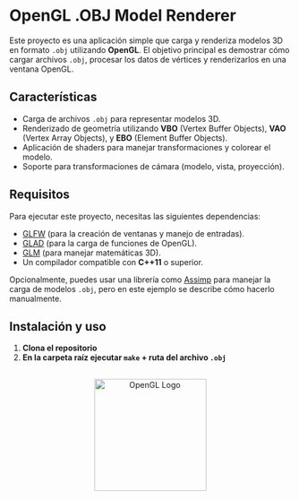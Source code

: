# OpenGL .OBJ Model Renderer

Este proyecto es una aplicación simple que carga y renderiza modelos 3D en formato `.obj` utilizando **OpenGL**. El objetivo principal es demostrar cómo cargar archivos `.obj`, procesar los datos de vértices y renderizarlos en una ventana OpenGL.

## Características

- Carga de archivos `.obj` para representar modelos 3D.
- Renderizado de geometría utilizando **VBO** (Vertex Buffer Objects), **VAO** (Vertex Array Objects), y **EBO** (Element Buffer Objects).
- Aplicación de shaders para manejar transformaciones y colorear el modelo.
- Soporte para transformaciones de cámara (modelo, vista, proyección).

## Requisitos

Para ejecutar este proyecto, necesitas las siguientes dependencias:

- [GLFW](https://www.glfw.org/) (para la creación de ventanas y manejo de entradas).
- [GLAD](https://glad.dav1d.de/) (para la carga de funciones de OpenGL).
- [GLM](https://github.com/g-truc/glm) (para manejar matemáticas 3D).
- Un compilador compatible con **C++11** o superior.

Opcionalmente, puedes usar una librería como [Assimp](http://www.assimp.org/) para manejar la carga de modelos `.obj`, pero en este ejemplo se describe cómo hacerlo manualmente.

## Instalación y uso

1. **Clona el repositorio**
2. **En la carpeta raíz ejecutar `make` + ruta del archivo `.obj`**


## 

<p align="center">
  <img src="https://www.opengl.org/img/opengl_logo.jpg" alt="OpenGL Logo" width="200"/>
</p>

